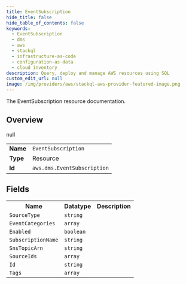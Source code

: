 ```yaml
---
title: EventSubscription
hide_title: false
hide_table_of_contents: false
keywords:
  - EventSubscription
  - dms
  - aws
  - stackql
  - infrastructure-as-code
  - configuration-as-data
  - cloud inventory
description: Query, deploy and manage AWS resources using SQL
custom_edit_url: null
image: /img/providers/aws/stackql-aws-provider-featured-image.png
---
```

The EventSubscription resource documentation.

## Overview
<table><tbody>
<tr><td><b>Name</b></td><td><code>EventSubscription</code></td></tr>
<tr><td><b>Type</b></td><td>Resource</td></tr>
null
<tr><td><b>Id</b></td><td><code>aws.dms.EventSubscription</code></td></tr>
</tbody></table>

## Fields
<table><tbody>
<tr><th>Name</th><th>Datatype</th><th>Description</th></tr>
<tr><td><code>SourceType</code></td><td><code>string</code></td><td></td></tr><tr><td><code>EventCategories</code></td><td><code>array</code></td><td></td></tr><tr><td><code>Enabled</code></td><td><code>boolean</code></td><td></td></tr><tr><td><code>SubscriptionName</code></td><td><code>string</code></td><td></td></tr><tr><td><code>SnsTopicArn</code></td><td><code>string</code></td><td></td></tr><tr><td><code>SourceIds</code></td><td><code>array</code></td><td></td></tr><tr><td><code>Id</code></td><td><code>string</code></td><td></td></tr><tr><td><code>Tags</code></td><td><code>array</code></td><td></td></tr>
</tbody></table>